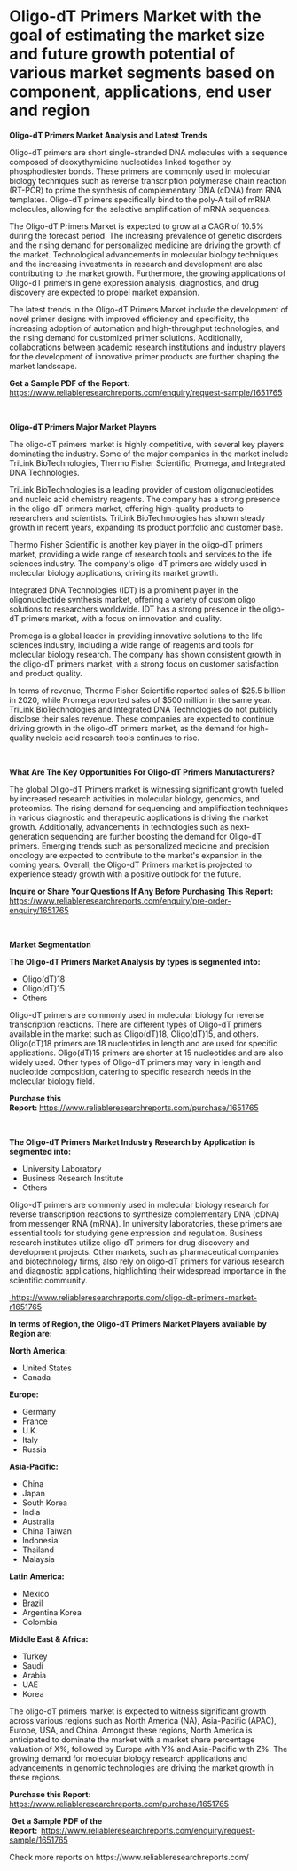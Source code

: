 <p><h1>Oligo-dT Primers Market with the goal of estimating the market size and future growth potential of various market segments based on component, applications, end user and region</h1></p><p><strong>Oligo-dT Primers Market Analysis and Latest Trends</strong></p>
<p><p>Oligo-dT primers are short single-stranded DNA molecules with a sequence composed of deoxythymidine nucleotides linked together by phosphodiester bonds. These primers are commonly used in molecular biology techniques such as reverse transcription polymerase chain reaction (RT-PCR) to prime the synthesis of complementary DNA (cDNA) from RNA templates. Oligo-dT primers specifically bind to the poly-A tail of mRNA molecules, allowing for the selective amplification of mRNA sequences.</p><p>The Oligo-dT Primers Market is expected to grow at a CAGR of 10.5% during the forecast period. The increasing prevalence of genetic disorders and the rising demand for personalized medicine are driving the growth of the market. Technological advancements in molecular biology techniques and the increasing investments in research and development are also contributing to the market growth. Furthermore, the growing applications of Oligo-dT primers in gene expression analysis, diagnostics, and drug discovery are expected to propel market expansion.</p><p>The latest trends in the Oligo-dT Primers Market include the development of novel primer designs with improved efficiency and specificity, the increasing adoption of automation and high-throughput technologies, and the rising demand for customized primer solutions. Additionally, collaborations between academic research institutions and industry players for the development of innovative primer products are further shaping the market landscape.</p></p>
<p><strong>Get a Sample PDF of the Report:&nbsp;</strong> <a href="https://www.reliableresearchreports.com/enquiry/request-sample/1651765">https://www.reliableresearchreports.com/enquiry/request-sample/1651765</a></p>
<p>&nbsp;</p>
<p><strong>Oligo-dT Primers Major Market Players</strong></p>
<p><p>The oligo-dT primers market is highly competitive, with several key players dominating the industry. Some of the major companies in the market include TriLink BioTechnologies, Thermo Fisher Scientific, Promega, and Integrated DNA Technologies.</p><p>TriLink BioTechnologies is a leading provider of custom oligonucleotides and nucleic acid chemistry reagents. The company has a strong presence in the oligo-dT primers market, offering high-quality products to researchers and scientists. TriLink BioTechnologies has shown steady growth in recent years, expanding its product portfolio and customer base.</p><p>Thermo Fisher Scientific is another key player in the oligo-dT primers market, providing a wide range of research tools and services to the life sciences industry. The company's oligo-dT primers are widely used in molecular biology applications, driving its market growth.</p><p>Integrated DNA Technologies (IDT) is a prominent player in the oligonucleotide synthesis market, offering a variety of custom oligo solutions to researchers worldwide. IDT has a strong presence in the oligo-dT primers market, with a focus on innovation and quality.</p><p>Promega is a global leader in providing innovative solutions to the life sciences industry, including a wide range of reagents and tools for molecular biology research. The company has shown consistent growth in the oligo-dT primers market, with a strong focus on customer satisfaction and product quality.</p><p>In terms of revenue, Thermo Fisher Scientific reported sales of $25.5 billion in 2020, while Promega reported sales of $500 million in the same year. TriLink BioTechnologies and Integrated DNA Technologies do not publicly disclose their sales revenue. These companies are expected to continue driving growth in the oligo-dT primers market, as the demand for high-quality nucleic acid research tools continues to rise.</p></p>
<p>&nbsp;</p>
<p><strong>What Are The Key Opportunities For Oligo-dT Primers Manufacturers?</strong></p>
<p><p>The global Oligo-dT Primers market is witnessing significant growth fueled by increased research activities in molecular biology, genomics, and proteomics. The rising demand for sequencing and amplification techniques in various diagnostic and therapeutic applications is driving the market growth. Additionally, advancements in technologies such as next-generation sequencing are further boosting the demand for Oligo-dT primers. Emerging trends such as personalized medicine and precision oncology are expected to contribute to the market's expansion in the coming years. Overall, the Oligo-dT Primers market is projected to experience steady growth with a positive outlook for the future.</p></p>
<p><strong>Inquire or Share Your Questions If Any Before Purchasing This Report:</strong> <a href="https://www.reliableresearchreports.com/enquiry/pre-order-enquiry/1651765">https://www.reliableresearchreports.com/enquiry/pre-order-enquiry/1651765</a></p>
<p>&nbsp;</p>
<p><strong>Market Segmentation</strong></p>
<p><strong>The Oligo-dT Primers Market Analysis by types is segmented into:</strong></p>
<p><ul><li>Oligo(dT)18</li><li>Oligo(dT)15</li><li>Others</li></ul></p>
<p><p>Oligo-dT primers are commonly used in molecular biology for reverse transcription reactions. There are different types of Oligo-dT primers available in the market such as Oligo(dT)18, Oligo(dT)15, and others. Oligo(dT)18 primers are 18 nucleotides in length and are used for specific applications. Oligo(dT)15 primers are shorter at 15 nucleotides and are also widely used. Other types of Oligo-dT primers may vary in length and nucleotide composition, catering to specific research needs in the molecular biology field.</p></p>
<p><strong>Purchase this Report:&nbsp;</strong><a href="https://www.reliableresearchreports.com/purchase/1651765">https://www.reliableresearchreports.com/purchase/1651765</a></p>
<p>&nbsp;</p>
<p><strong>The Oligo-dT Primers Market Industry Research by Application is segmented into:</strong></p>
<p><ul><li>University Laboratory</li><li>Business Research Institute</li><li>Others</li></ul></p>
<p><p>Oligo-dT primers are commonly used in molecular biology research for reverse transcription reactions to synthesize complementary DNA (cDNA) from messenger RNA (mRNA). In university laboratories, these primers are essential tools for studying gene expression and regulation. Business research institutes utilize oligo-dT primers for drug discovery and development projects. Other markets, such as pharmaceutical companies and biotechnology firms, also rely on oligo-dT primers for various research and diagnostic applications, highlighting their widespread importance in the scientific community.</p></p>
<p><a href="https://www.reliableresearchreports.com/oligo-dt-primers-market-r1651765">&nbsp;https://www.reliableresearchreports.com/oligo-dt-primers-market-r1651765</a></p>
<p><strong>In terms of Region, the Oligo-dT Primers Market Players available by Region are:</strong></p>
<p>
    <p> <strong> North America: </strong>
        <ul>
            <li>United States</li>
            <li>Canada</li>
        </ul>
        </p> 
    <p> <strong> Europe: </strong>
        <ul>
            <li>Germany</li>
            <li>France</li>
            <li>U.K.</li>
            <li>Italy</li>
            <li>Russia</li>
        </ul>
        </p> 
    <p> <strong> Asia-Pacific: </strong>
        <ul>
            <li>China</li>
            <li>Japan</li>
            <li>South Korea</li>
            <li>India</li>
            <li>Australia</li>
            <li>China Taiwan</li>
            <li>Indonesia</li>
            <li>Thailand</li>
            <li>Malaysia</li>
        </ul>
        </p> 
    <p> <strong> Latin America: </strong>
        <ul>
            <li>Mexico</li>
            <li>Brazil</li>
            <li>Argentina Korea</li>
            <li>Colombia</li>
        </ul>
        </p> 
    <p> <strong> Middle East & Africa: </strong>
        <ul>
            <li>Turkey</li>
            <li>Saudi</li>
            <li>Arabia</li>
            <li>UAE</li>
            <li>Korea</li>
        </ul>
    </p>
    </p>
<p><p>The oligo-dT primers market is expected to witness significant growth across various regions such as North America (NA), Asia-Pacific (APAC), Europe, USA, and China. Amongst these regions, North America is anticipated to dominate the market with a market share percentage valuation of X%, followed by Europe with Y% and Asia-Pacific with Z%. The growing demand for molecular biology research applications and advancements in genomic technologies are driving the market growth in these regions.</p></p>
<p><strong>Purchase this Report: </strong><a href="https://www.reliableresearchreports.com/purchase/1651765">https://www.reliableresearchreports.com/purchase/1651765</a></p>
<p>&nbsp;<strong>Get a Sample PDF of the Report:&nbsp;&nbsp;</strong><a href="https://www.reliableresearchreports.com/enquiry/request-sample/1651765">https://www.reliableresearchreports.com/enquiry/request-sample/1651765</a></p>
<p><strong></strong></p>
<p>Check more reports on https://www.reliableresearchreports.com/</p>